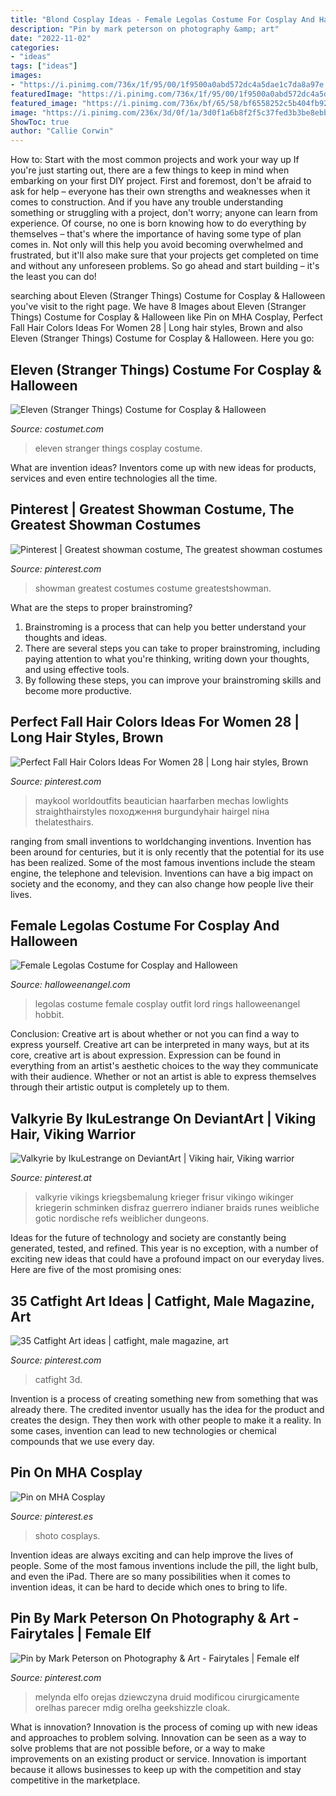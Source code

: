 ```yaml
---
title: "Blond Cosplay Ideas - Female Legolas Costume For Cosplay And Halloween"
description: "Pin by mark peterson on photography &amp; art"
date: "2022-11-02"
categories:
- "ideas"
tags: ["ideas"]
images:
- "https://i.pinimg.com/736x/1f/95/00/1f9500a0abd572dc4a5dae1c7da8a97e.jpg"
featuredImage: "https://i.pinimg.com/736x/1f/95/00/1f9500a0abd572dc4a5dae1c7da8a97e.jpg"
featured_image: "https://i.pinimg.com/736x/bf/65/58/bf6558252c5b404fb92282e676ad6ced.jpg"
image: "https://i.pinimg.com/236x/3d/0f/1a/3d0f1a6b8f2f5c37fed3b3be8ebb7ae4--hot-actresses.jpg"
ShowToc: true
author: "Callie Corwin"
---
```



How to: Start with the most common projects and work your way up
If you're just starting out, there are a few things to keep in mind when embarking on your first DIY project. First and foremost, don't be afraid to ask for help – everyone has their own strengths and weaknesses when it comes to construction. And if you have any trouble understanding something or struggling with a project, don't worry; anyone can learn from experience.
Of course, no one is born knowing how to do everything by themselves – that's where the importance of having some type of plan comes in. Not only will this help you avoid becoming overwhelmed and frustrated, but it'll also make sure that your projects get completed on time and without any unforeseen problems. So go ahead and start building – it's the least you can do!

	

		
searching about Eleven (Stranger Things) Costume for Cosplay &amp; Halloween you've visit to the right page. We have 8 Images about Eleven (Stranger Things) Costume for Cosplay &amp; Halloween like Pin on MHA Cosplay, Perfect Fall Hair Colors Ideas For Women 28 | Long hair styles, Brown and also Eleven (Stranger Things) Costume for Cosplay &amp; Halloween. Here you go:
		
    
## Eleven (Stranger Things) Costume For Cosplay &amp; Halloween

<img loading=lazy src="https://www.costumet.com/images/tv/stranger-things/eleven/cover.jpg" onerror="this.onerror=null;this.src='https://tse4.mm.bing.net/th?id=OIP.FWHIVsOIQEnlYyGTdsI45AHaDt&amp;pid=15.1';" alt="Eleven (Stranger Things) Costume for Cosplay &amp; Halloween">

_Source: costumet.com_

>eleven stranger things cosplay costume. 

	

What are invention ideas?
Inventors come up with new ideas for products, services and even entire technologies all the time.

    
## Pinterest | Greatest Showman Costume, The Greatest Showman Costumes

<img loading=lazy src="https://i.pinimg.com/736x/bf/65/58/bf6558252c5b404fb92282e676ad6ced.jpg" onerror="this.onerror=null;this.src='https://tse2.mm.bing.net/th?id=OIP.yd7bxP6Z87Xx25slhWX-bAHaLH&amp;pid=15.1';" alt="Pinterest | Greatest showman costume, The greatest showman costumes">

_Source: pinterest.com_

>showman greatest costumes costume greatestshowman. 

	

What are the steps to proper brainstroming?
1. Brainstroming is a process that can help you better understand your thoughts and ideas.
2. There are several steps you can take to proper brainstroming, including paying attention to what you're thinking, writing down your thoughts, and using effective tools.
3. By following these steps, you can improve your brainstroming skills and become more productive.

    
## Perfect Fall Hair Colors Ideas For Women 28 | Long Hair Styles, Brown

<img loading=lazy src="https://i.pinimg.com/736x/1f/95/00/1f9500a0abd572dc4a5dae1c7da8a97e.jpg" onerror="this.onerror=null;this.src='https://tse1.mm.bing.net/th?id=OIP.0Ipdx1yKjel-LvRxdfK9RQHaLH&amp;pid=15.1';" alt="Perfect Fall Hair Colors Ideas For Women 28 | Long hair styles, Brown">

_Source: pinterest.com_

>maykool worldoutfits beautician haarfarben mechas lowlights straighthairstyles походження burgundyhair hairgel піна thelatesthairs. 

	

ranging from small inventions to worldchanging inventions.
Invention has been around for centuries, but it is only recently that the potential for its use has been realized. Some of the most famous inventions include the steam engine, the telephone and television. Inventions can have a big impact on society and the economy, and they can also change how people live their lives.

    
## Female Legolas Costume For Cosplay And Halloween

<img loading=lazy src="https://tinselbells.typepad.com/.a/6a01bb08cb8c95970d01b8d1f2079e970c-400wi" onerror="this.onerror=null;this.src='https://tse2.mm.bing.net/th?id=OIP.reUpaPVG5B3PmMydok1LHQAAAA&amp;pid=15.1';" alt="Female Legolas Costume for Cosplay and Halloween">

_Source: halloweenangel.com_

>legolas costume female cosplay outfit lord rings halloweenangel hobbit. 

	

Conclusion: Creative art is about whether or not you can find a way to express yourself.
Creative art can be interpreted in many ways, but at its core, creative art is about expression. Expression can be found in everything from an artist's aesthetic choices to the way they communicate with their audience. Whether or not an artist is able to express themselves through their artistic output is completely up to them.

    
## Valkyrie By IkuLestrange On DeviantArt | Viking Hair, Viking Warrior

<img loading=lazy src="https://i.pinimg.com/736x/1b/9c/6c/1b9c6c318133b1f3f7634297ad386ad9.jpg" onerror="this.onerror=null;this.src='https://tse2.mm.bing.net/th?id=OIP.b8IP-UB_0Cd7xZNM2HLDOwHaLQ&amp;pid=15.1';" alt="Valkyrie by IkuLestrange on DeviantArt | Viking hair, Viking warrior">

_Source: pinterest.at_

>valkyrie vikings kriegsbemalung krieger frisur vikingo wikinger kriegerin schminken disfraz guerrero indianer braids runes weibliche gotic nordische refs weiblicher dungeons. 

	

Ideas for the future of technology and society are constantly being generated, tested, and refined. This year is no exception, with a number of exciting new ideas that could have a profound impact on our everyday lives. Here are five of the most promising ones:

    
## 35 Catfight Art Ideas | Catfight, Male Magazine, Art

<img loading=lazy src="https://i.pinimg.com/236x/3d/0f/1a/3d0f1a6b8f2f5c37fed3b3be8ebb7ae4--hot-actresses.jpg" onerror="this.onerror=null;this.src='https://tse1.mm.bing.net/th?id=OIP.fZS1-BztSvbZNOv5BkBCtAHaKK&amp;pid=15.1';" alt="35 Catfight Art ideas | catfight, male magazine, art">

_Source: pinterest.com_

>catfight 3d. 

	

Invention is a process of creating something new from something that was already there. The credited inventor usually has the idea for the product and creates the design. They then work with other people to make it a reality. In some cases, invention can lead to new technologies or chemical compounds that we use every day.

    
## Pin On MHA Cosplay

<img loading=lazy src="https://i.pinimg.com/originals/89/fc/41/89fc41d3a7c508fe3ea4ffa2a447b0a8.jpg" onerror="this.onerror=null;this.src='https://tse2.mm.bing.net/th?id=OIP.3hX4UCvFCrnvlq2YRefjFQHaNK&amp;pid=15.1';" alt="Pin on MHA Cosplay">

_Source: pinterest.es_

>shoto cosplays. 

	

Invention ideas are always exciting and can help improve the lives of people. Some of the most famous inventions include the pill, the light bulb, and even the iPad. There are so many possibilities when it comes to invention ideas, it can be hard to decide which ones to bring to life.

    
## Pin By Mark Peterson On Photography &amp; Art - Fairytales | Female Elf

<img loading=lazy src="https://i.pinimg.com/736x/17/b2/67/17b2670b0aacc13c72546396af22566d--white-blonde-hair-black-hair.jpg" onerror="this.onerror=null;this.src='https://tse4.mm.bing.net/th?id=OIP.tW2GWZonKlFG04io3q8kWQDaEs&amp;pid=15.1';" alt="Pin by Mark Peterson on Photography &amp; Art - Fairytales | Female elf">

_Source: pinterest.com_

>melynda elfo orejas dziewczyna druid modificou cirurgicamente orelhas parecer mdig orelha geekshizzle cloak. 

	

What is innovation?
Innovation is the process of coming up with new ideas and approaches to problem solving. Innovation can be seen as a way to solve problems that are not possible before, or a way to make improvements on an existing product or service. Innovation is important because it allows businesses to keep up with the competition and stay competitive in the marketplace.

